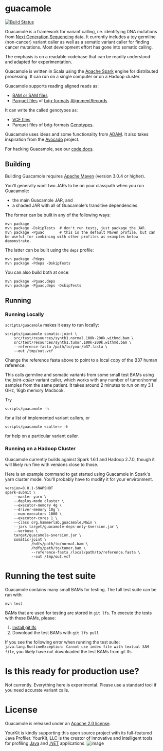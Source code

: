 guacamole
=========
[![Build Status](https://travis-ci.org/hammerlab/guacamole.svg?branch=master)](https://travis-ci.org/hammerlab/guacamole)

Guacamole is a framework for variant calling, i.e. identifying DNA mutations
from [Next Generation Sequencing][seq] data. It currently includes a toy
germline (non-cancer) variant caller as well as a somatic variant caller for
finding cancer mutations.  Most development effort has gone into somatic
calling.

The emphasis is on a readable codebase that can be readily understood and
adapted for experimentation.

Guacamole is written in Scala using the [Apache Spark][spark] engine for
distributed processing. It can run on a single computer or on a Hadoop cluster.

Guacamole supports reading aligned reads as:
 * [BAM or SAM files][sambam]
 * [Parquet files][parquet] of [bdg-formats][] [AlignmentRecords][]
 
It can write the called genotypes as:
 * [VCF files][]
 * Parquet files of bdg-formats [Genotypes][].

Guacamole uses ideas and some functionality from [ADAM][]. It also takes
inspiration from the [Avocado][] project.

For hacking Guacamole, see our [code docs][].

## Building

Building Guacamole requires [Apache Maven][maven] (version 3.0.4 or higher).

You'll generally want two JARs to be on your classpath when you run Guacamole:

- the main Guacamole JAR, and
- a shaded JAR with all of Guacamole's transitive dependencies.

The former can be built in any of the following ways:

```
mvn package
mvn package -DskipTests  # don't run tests, just package the JAR.
mvn package -Pguac       # this is the default Maven profile, but can be useful for combining with other profiles as examples below demonstrate.
```

The latter can be built using the `deps` profile:

```
mvn package -Pdeps
mvn package -Pdeps -DskipTests
```

You can also build both at once:

```
mvn package -Pguac,deps
mvn package -Pguac,deps -DskipTests
```

## Running

### Running Locally
`scripts/guacamole` makes it easy to run locally:

```
scripts/guacamole somatic-joint \
    src/test/resources/synth1.normal.100k-200k.withmd.bam \
    src/test/resources/synth1.tumor.100k-200k.withmd.bam \
    --reference-fasta /path/to/your/b37.fasta \
    --out /tmp/out.vcf 
```

Change the reference fasta above to point to a local copy of the B37 human
reference.

This calls germline and somatic variants from some small test BAMs using the
*joint-caller* variant caller, which works with any number of tumor/normal
samples from the same patient. It takes around 2 minutes to run on my 3.1 GHz,
16gb memory Macbook.

Try 
```
scripts/guacamole -h
```
for a list of implemented variant callers, or

```
scripts/guacamole <caller> -h
```
for help on a particular variant caller.

### Running on a Hadoop Cluster

Guacamole currently builds against Spark 1.6.1 and Hadoop 2.7.0, though it will likely run fine with versions close to those.

Here is an example command to get started using Guacamole in Spark's yarn
cluster mode. You'll probably have to modify it for your environment. 

```
version=0.0.1-SNAPSHOT
spark-submit \
	--master yarn \
	--deploy-mode cluster \
	--executor-memory 4g \
	--driver-memory 10g \
	--num-executors 1000 \
	--executor-cores 1 \
	--class org.hammerlab.guacamole.Main \
	--jars target/guacamole-deps-only-$version.jar \
	--verbose \
	target/guacamole-$version.jar \
	somatic-joint \
    		/hdfs/path/to/normal.bam \
    		/hdfs/path/to/tumor.bam \
    		--reference-fasta /local/path/to/reference.fasta \
    		--out /tmp/out.vcf 
```

# Running the test suite
Guacamole contains many small BAMs for testing. The full test suite can be run with:

```
mvn test
```

BAMs that are used for testing are stored in `git lfs`. To execute the tests with these BAMs, please:

1. [Install git lfs](https://help.github.com/articles/installing-git-large-file-storage/)
1. Download the test BAMs with `git lfs pull`

If you see the following error when running the test suite: `java.lang.RuntimeException: Cannot use index file with textual SAM file`, you likely have not downloaded the test BAMs from git lfs.

# Is this ready for production use?

Not currently. Everything here is experimental. Please use a standard tool if
you need accurate variant calls.


# License

Guacamole is released under an [Apache 2.0 license](LICENSE.txt).

YourKit is kindly supporting this open source project with its full-featured Java Profiler.
YourKit, LLC is the creator of innovative and intelligent tools for profiling
[Java](http://www.yourkit.com/java/profiler/index.jsp) and [.NET](http://www.yourkit.com/.net/profiler/index.jsp) applications.
![image](https://cloud.githubusercontent.com/assets/455755/4988560/97757f12-6935-11e4-9270-f5fc42f9b585.png)

[seq]: http://en.wikipedia.org/wiki/DNA_sequencing
[spark]: http://spark.apache.org/
[sambam]: http://genomicsandhealth.org/our-work/work-products/file-formats-sambam
[parquet]: http://parquet.incubator.apache.org/
[bdg-formats]: https://github.com/bigdatagenomics/bdg-formats
[alignmentrecords]: https://github.com/bigdatagenomics/bdg-formats/blob/master/src/main/resources/avro/bdg.avdl#L60
[vcf files]: http://genomicsandhealth.org/our-work/work-products/file-formats-vcfbcf
[genotypes]: https://github.com/bigdatagenomics/bdg-formats/blob/master/src/main/resources/avro/bdg.avdl#L547
[adam]: https://github.com/bigdatagenomics/adam
[avocado]: https://github.com/bigdatagenomics/avocado
[code docs]: http://www.hammerlab.org/guacamole/docs/#org.hammerlab.guacamole.package
[maven]: http://maven.apache.org/
